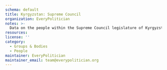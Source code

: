 ```yaml
---
schema: default
title: Kyrgyzstan: Supreme Council
organization: EveryPolitician
notes: >-
  Data on the people within the Supreme Council legislature of Kyrgyzstan.
resources:
license: ''
category:
  - Groups & Bodies
  - People
maintainer: EveryPolitician
maintainer_email: team@everypolitician.org
---
```

